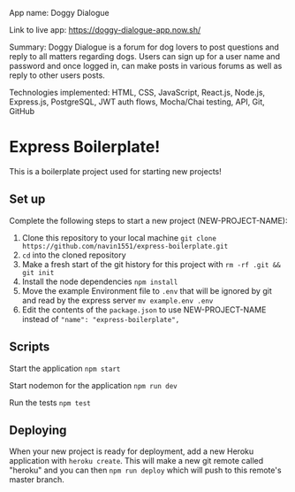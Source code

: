 App name: Doggy Dialogue

Link to live app: https://doggy-dialogue-app.now.sh/

Summary: Doggy Dialogue is a forum for dog lovers to post questions and reply to all matters regarding dogs. Users can sign up for a user name and password and once logged in, can make posts in various forums as well as reply to other users posts.

Technologies implemented: HTML, CSS, JavaScript, React.js, Node.js, Express.js, PostgreSQL, JWT auth flows, Mocha/Chai testing, API, Git, GitHub


# Express Boilerplate!

This is a boilerplate project used for starting new projects!

## Set up

Complete the following steps to start a new project (NEW-PROJECT-NAME):

1. Clone this repository to your local machine `git clone https://github.com/navin1551/express-boilerplate.git`
2. `cd` into the cloned repository
3. Make a fresh start of the git history for this project with `rm -rf .git && git init`
4. Install the node dependencies `npm install`
5. Move the example Environment file to `.env` that will be ignored by git and read by the express server `mv example.env .env`
6. Edit the contents of the `package.json` to use NEW-PROJECT-NAME instead of `"name": "express-boilerplate",`

## Scripts

Start the application `npm start`

Start nodemon for the application `npm run dev`

Run the tests `npm test`

## Deploying

When your new project is ready for deployment, add a new Heroku application with `heroku create`. This will make a new git remote called "heroku" and you can then `npm run deploy` which will push to this remote's master branch.
